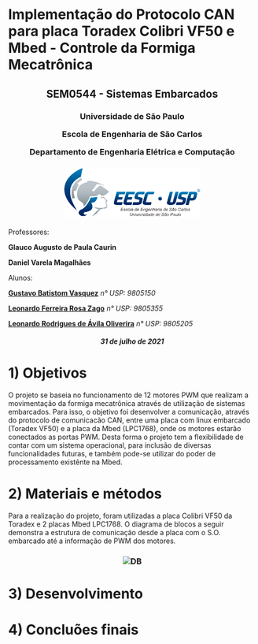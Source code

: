 # Implementação do Protocolo CAN para placa Toradex Colibri VF50 e Mbed - Controle da Formiga Mecatrônica

<h2 align="center"> SEM0544 - Sistemas Embarcados

</h2>

<h3 align="center"> 
  
Universidade de São Paulo </p>
Escola de Engenharia de São Carlos </p>
Departamento de Engenharia Elétrica e Computação </p> </p> </p>

</h3>

<h3 align="center"> <img src="./Imagens/unnamed.png" 
     alt="Logo EESC" height="100">
</h3>
  
Professores: </p>
**Glauco Augusto de Paula Caurin** </p>
**Daniel Varela Magalhães**

Alunos:</p>
**[Gustavo Batistom Vasquez](https://github.com/gustavobvasquez)** *n° USP: 9805150* </p>
**[Leonardo Ferreira Rosa Zago](https://github.com/leonardozado)** *n° USP: 9805355* </p>
**[Leonardo Rodrigues de Ávila Oliverira](https://github.com/Leonardorodriguesoliveira)** *n° USP: 9805205* </p>

<h5 align="center"> 
  
31 de julho de 2021

</h5>

# 1) Objetivos
  O projeto se baseia no funcionamento de 12 motores PWM que realizam a movimentação da formiga mecatrônica através de utilização de sistemas embarcados. Para isso, o objetivo foi desenvolver a comunicação, através do protocolo de comunicacão CAN, entre uma placa com linux embarcado (Toradex VF50) e a placa da Mbed (LPC1768), onde os motores estarão conectados as portas PWM. Desta forma o projeto tem a flexibilidade de contar com um sistema operacional, para inclusão de diversas funcionalidades futuras, e também pode-se utilizar do poder de processamento existênte na Mbed. 



# 2) Materiais e métodos
  Para a realização do projeto, foram utilizadas a placa Colibri VF50 da Toradex e 2 placas Mbed LPC1768. O diagrama de blocos a seguir demonstra a estrutura de comunicação desde a placa com o S.O. embarcado até a informação de PWM dos motores.
  
  </h3>

<h3 align="center"> <img src="./Imagens/Diagrama de Blocos_Formiga Mecatrônica.PNG" 
     alt="DB" height="500">
</h3>
  
  

# 3) Desenvolvimento

# 4) Concluões finais
